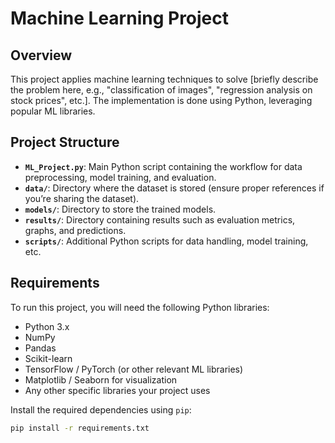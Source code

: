 # Machine Learning Project

## Overview

This project applies machine learning techniques to solve [briefly describe the problem here, e.g., "classification of images", "regression analysis on stock prices", etc.]. The implementation is done using Python, leveraging popular ML libraries.

## Project Structure

- **`ML_Project.py`**: Main Python script containing the workflow for data preprocessing, model training, and evaluation.
- **`data/`**: Directory where the dataset is stored (ensure proper references if you’re sharing the dataset).
- **`models/`**: Directory to store the trained models.
- **`results/`**: Directory containing results such as evaluation metrics, graphs, and predictions.
- **`scripts/`**: Additional Python scripts for data handling, model training, etc.

## Requirements

To run this project, you will need the following Python libraries:

- Python 3.x
- NumPy
- Pandas
- Scikit-learn
- TensorFlow / PyTorch (or other relevant ML libraries)
- Matplotlib / Seaborn for visualization
- Any other specific libraries your project uses

Install the required dependencies using `pip`:

```bash
pip install -r requirements.txt
